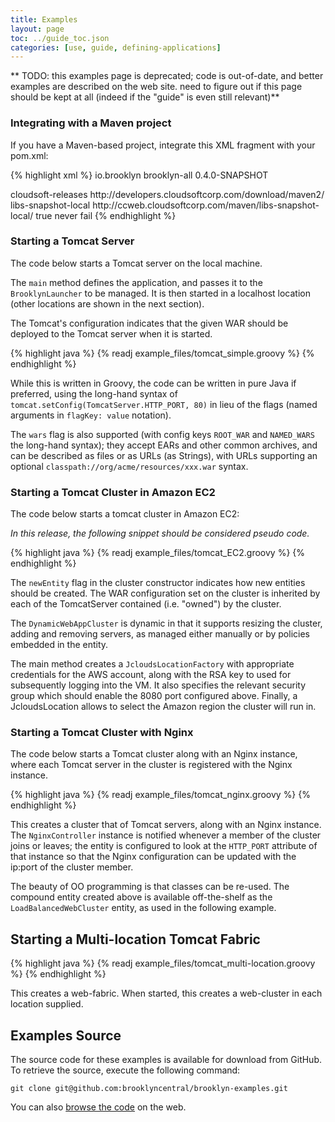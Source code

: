 ```yaml
---
title: Examples
layout: page
toc: ../guide_toc.json
categories: [use, guide, defining-applications]
---
```


** TODO: this examples page is deprecated;
code is out-of-date, and better examples are described on the web site.
need to figure out if this page should be kept at all
(indeed if the "guide" is even still relevant)**


### Integrating with a Maven project

If you have a Maven-based project, integrate this XML fragment with your pom.xml:

<!-- TODO this should import from the downloads page -->

{% highlight xml %}
<dependencies>
	<dependency>
		<groupId>io.brooklyn</groupId>
		<artifactId>brooklyn-all</artifactId>
		<version>0.4.0-SNAPSHOT</version>  <!-- BROOKLYN_VERSION -->
	</dependency>
</dependencies>
 
<repository>
    <id>cloudsoft-releases</id>
    <url>http://developers.cloudsoftcorp.com/download/maven2/</url>
</repository>
<repository>
    <id>libs-snapshot-local</id>
    <url>http://ccweb.cloudsoftcorp.com/maven/libs-snapshot-local/</url>
    <snapshots>
        <enabled>true</enabled>
        <updatePolicy>never</updatePolicy>
        <checksumPolicy>fail</checksumPolicy>
    </snapshots>
</repository>
{% endhighlight %}


### Starting a Tomcat Server

The code below starts a Tomcat server on the local machine.

The ``main`` method defines the application, and passes it to the ``BrooklynLauncher`` to be managed. 
It is then started in a localhost location (other locations are shown in the next section).

The Tomcat's configuration indicates that the given WAR should be deployed to the Tomcat server when it is started.

{% highlight java %}
{% readj example_files/tomcat_simple.groovy %}
{% endhighlight %}

While this is written in Groovy, the code can be written in pure Java if preferred, 
using the long-hand syntax of ``tomcat.setConfig(TomcatServer.HTTP_PORT, 80)``
in lieu of the flags (named arguments in ``flagKey: value`` notation).

The ``wars`` flag is also supported (with config keys ``ROOT_WAR`` and ``NAMED_WARS`` the long-hand syntax);
they accept EARs and other common archives, and can be described as files or as URLs (as Strings), 
with URLs supporting an optional ``classpath://org/acme/resources/xxx.war`` syntax.


### Starting a Tomcat Cluster in Amazon EC2

The code below starts a tomcat cluster in Amazon EC2:

*In this release, the following snippet should be considered pseudo code.*

{% highlight java %}
{% readj example_files/tomcat_EC2.groovy %}
{% endhighlight %}

The ``newEntity`` flag in the cluster constructor indicates how new entities should be created. The WAR configuration set on the cluster is inherited by each of the TomcatServer contained (i.e. "owned") by the cluster.

The ``DynamicWebAppCluster`` is dynamic in that it supports resizing the cluster, adding and removing servers, as managed either manually or by policies embedded in the entity.

The main method creates a ``JcloudsLocationFactory`` with appropriate credentials for the AWS account, along with the
RSA key to used for subsequently logging into the VM. It also specifies the relevant security group which should enable
the 8080 port configured above. Finally, a JcloudsLocation allows to select the Amazon region the cluster will run in.


### Starting a Tomcat Cluster with Nginx

The code below starts a Tomcat cluster along with an Nginx instance, where each Tomcat server in the cluster is registered with the Nginx instance.

{% highlight java %}
{% readj example_files/tomcat_nginx.groovy %}
{% endhighlight %}

This creates a cluster that of Tomcat servers, along with an Nginx instance. The ``NginxController`` instance
is notified whenever a member of the cluster joins or leaves; the entity is configured to look at the ``HTTP_PORT``
attribute of that instance so that the Nginx configuration can be updated with the ip:port of the cluster member.

The beauty of OO programming is that classes can be re-used.  The compound entity created above is
available off-the-shelf as the ``LoadBalancedWebCluster`` entity, as used in the following example. 


<!---
TODO things may need tidying (paragraphs, and/or eliminating any extra setConfig calls, though looks like these have gone)
-->


Starting a Multi-location Tomcat Fabric
---------------------------------------

<!---
TODO this example should use several cloud providers, including Openshift, and use GeoDNS, 
and maybe a data store and/or messaging service; it is the last "most advanced" example
-->

<!---
FIXME Discuss above comment with Aled/Alex as it is contentious
-->

{% highlight java %}
{% readj example_files/tomcat_multi-location.groovy %}
{% endhighlight %}

This creates a web-fabric. When started, this creates a web-cluster in each location supplied.

Examples Source
---------------

The source code for these examples is available for download from GitHub. To retrieve the source, execute the following command:

    git clone git@github.com:brooklyncentral/brooklyn-examples.git

You can also [browse the code](https://github.com/brooklyncentral/brooklyn-examples) on the web.

